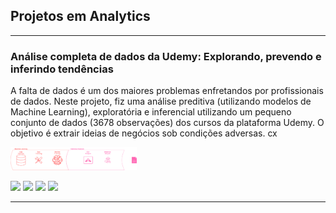 ## Projetos em Analytics

---

### Análise completa de dados da Udemy: Explorando, prevendo e inferindo tendências

A falta de dados é um dos maiores problemas enfretandos por profissionais de dados. Neste projeto, fiz uma análise preditiva (utilizando modelos de Machine Learning), exploratória e inferencial utilizando um pequeno conjunto de dados (3678 observações) dos cursos da plataforma Udemy. O objetivo é extrair ideias de negócios sob condições adversas. cx

<img src="images/dg_2.png?raw=true" width=40% />

[![](https://img.shields.io/badge/Tableau-E97627?style=for-the-badge&logo=Tableau&logoColor=white)](#) [![](https://img.shields.io/badge/Python-14354C?style=for-the-badge&logo=python&logoColor=white)](#) [![](https://img.shields.io/badge/R-276DC3?style=for-the-badge&logo=r&logoColor=white)](#) [![](https://img.shields.io/badge/Made%20with-Jupyter-orange?style=for-the-badge&logo=Jupyter)](#)

---